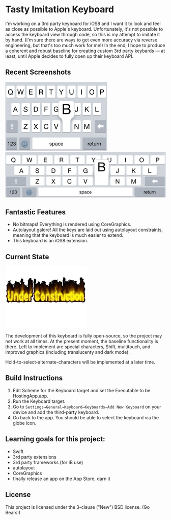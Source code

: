 # Tasty Imitation Keyboard

I'm working on a 3rd party keyboard for iOS8 and I want it to look and feel as close as possible to Apple's keyboard. Unfortunately, it's not possible to access the keyboard view through code, so this is my attempt to imitate it by hand. (I'm sure there are ways to get even more accuracy via reverse engineering, but that's too much work for me!) In the end, I hope to produce a coherent and robust baseline for creating custom 3rd party keybards — at least, until Apple decides to fully open up their keyboard API.

## Recent Screenshots

<img width="320px" src="./Screenshot-Portrait.png"></img>
<img width="568px" src="./Screenshot-Landscape.png"></img>

## Fantastic Features

* No bitmaps! Everything is rendered using CoreGraphics.
* Autolayout galore! All the keys are laid out using autolayout constraints, meaning that the keyboard is much easier to extend.
* This keyboard is an iOS8 extension.

## Current State

![](UnderConstruction.gif)

The development of this keyboard is fully open-source, so the project may not work at all times. At the present moment, the baseline functionality is there. Left to implement are special characters, Shift, multitouch, and improved graphics (including translucenty and dark mode).

Hold-to-select-alternate-characters will be implemented at a later time.

## Build Instructions

1. Edit Scheme for the Keyboard target and set the Executable to be HostingApp.app.
2. Run the Keyboard target.
3. Go to `Settings→General→Keyboard→Keyboards→Add New Keyboard` on your device and add the third-party keyboard.
4. Go back to the app. You should be able to select the keyboard via the globe icon.

## Learning goals for this project:

* Swift
* 3rd party extensions
* 3rd party frameworks (for IB use)
* autolayout
* CoreGraphics
* finally release an app on the App Store, darn it

## License

This project is licensed under the 3-clause ("New") BSD license. (Go Bears!)